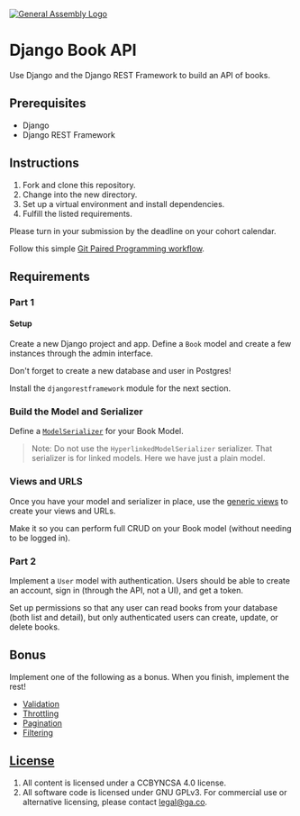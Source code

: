 [![General Assembly Logo](https://camo.githubusercontent.com/1a91b05b8f4d44b5bbfb83abac2b0996d8e26c92/687474703a2f2f692e696d6775722e636f6d2f6b6538555354712e706e67)](https://generalassemb.ly/education/web-development-immersive)

# Django Book API

Use Django and the Django REST Framework to build an API of books.

## Prerequisites

- Django
- Django REST Framework

## Instructions

1.  Fork and clone this repository.
1.  Change into the new directory.
1.  Set up a virtual environment and install dependencies.
1.  Fulfill the listed requirements.

Please turn in your submission by the deadline on your cohort calendar.

Follow this simple [Git Paired Programming workflow](https://git.generalassemb.ly/seir-323/paired-homeworks.md/blob/master/README.md).

## Requirements

### Part 1

#### Setup

Create a new Django project and app. Define a `Book` model and create a few
instances through the admin interface.

Don't forget to create a new database and user in Postgres!

Install the `djangorestframework` module for the next section.

### Build the Model and Serializer

Define
a [`ModelSerializer`](https://www.django-rest-framework.org/api-guide/serializers/#modelserializer)
for your Book Model.

> Note: Do not use the `HyperlinkedModelSerializer` serializer. That serializer
> is for linked models. Here we have just a plain model.

### Views and URLS

Once you have your model and serializer in place, use the [generic
views](https://www.django-rest-framework.org/api-guide/generic-views/) to create
your views and URLs.

Make it so you can perform full CRUD on your Book model (without needing to be
logged in).

### Part 2

Implement a `User` model with authentication. Users should be able to create an
account, sign in (through the API, not a UI), and get a token.

Set up permissions so that any user can read books from your database (both list
and detail), but only authenticated users can create, update, or delete books.

## Bonus

Implement one of the following as a bonus. When you finish, implement the rest!

* [Validation](https://www.django-rest-framework.org/api-guide/validators/)
* [Throttling](https://www.django-rest-framework.org/api-guide/throttling/)
* [Pagination](https://www.django-rest-framework.org/api-guide/pagination/)
* [Filtering](https://www.django-rest-framework.org/api-guide/filtering/)

## [License](LICENSE)

1.  All content is licensed under a CC­BY­NC­SA 4.0 license.
1.  All software code is licensed under GNU GPLv3. For commercial use or
    alternative licensing, please contact legal@ga.co.
